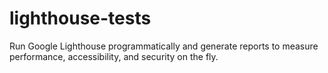 # lighthouse-tests
Run Google Lighthouse programmatically and generate reports to measure performance, accessibility, and security on the fly.

